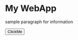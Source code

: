 <!DOCTYPE html>
<html lang="en">
<head>
    <meta charset="UTF-8">
    <meta name="viewport" content="width=device-width, initial-scale=1.0">
    <title>Id Selector</title>
    <link rel="stylesheet" href="id_style.css">
</head>
<body>
    <h1 id="main-heading">My WebApp</h1>
    <p id="intro">sample paragraph for information</p>
    <button id="unique-btn">ClickMe</button>
</body>
</html>
